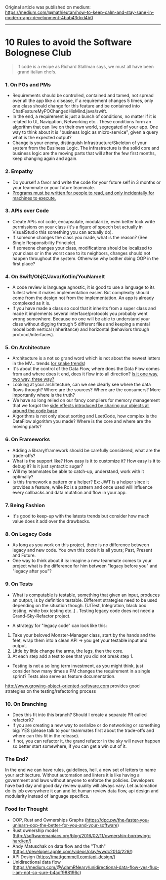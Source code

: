 Original article was published on medium: https://medium.com/@mathieutan/how-to-keep-calm-and-stay-sane-in-modern-app-development-4bab43dcd4b0

---


# 10 Rules to avoid the Software Bolognese Club
  
> If code is a recipe as Richard Stallman says, we must all have been grand italian chefs.
  
  
### 1. On POs and PMs
* Requirements should be controlled, contained and tamed, not spread over all the app like a disease, if a requirement changes 5 times, only one class should change for this feature and be contained into ChatFeatureMyPOChangedHisMind.java/swift.
* In the end, a requirement is just a bunch of conditions, no matter if it is related to UI, Navigation, Networking etc.. These conditions form an algorithm that can live on their own world, segregated of your app. One way to think about it is "business logic as micro-service", given a query what is the expected output?
* Change is your enemy, distinguish Infrastructure/Skeleton of your system from the Business Logic. The infrastructure is the solid core and business logic are the moving parts that will after the few first months, keep changing again and again.



### 2. Empathy
* Do yourself a favor and write the code for your future self in 3 months or your teammate or your future teammate.
* [Programs must be written for people to read, and only incidentally for machines to execute.](https://www.goodreads.com/quotes/9168-programs-must-be-written-for-people-to-read-and-only)



### 3. APIs over Code
* Create APIs not code, encapsulate, modularize, even better lock write permissions on your class (it's a figure of speech but actually in VisualStudio this something you can actually do).
* If someone changes the class you made, what is the reason? (See Single Responsibility Principle).
* If someone changes your class, modifications should be localized to your class or in the worst case to its neighbors, changes should not happen throughout the system. Otherwise why bother doing OOP in the first place?




### 4. On Swift/ObjC/Java/Kotlin/YouNameIt
* A code review is language agnostic, it is good to use a language to its fullest when it makes implementation easier. But complexity should come from the design not from the implementation. An app is already complexed as it is.
* If you have made a class so cool that it inherits from a super class and made it implements several interface/protocols you probably went wrong somewhere. Because no one will be able to understand your class without digging through 5 different files and keeping a mental model both vertical (inheritance) and horizontal (behaviors through protocol/interfaces).



### 5. On Architecture
* Architecture is a not so grand word which is not about the newest letters in the MV… trends ([or snake trends](https://medium.com/@ankoma22/the-good-the-bad-and-the-ugly-of-viper-architecture-for-ios-apps-7272001b5347))
* It's about the control of the Data Flow, where does the Data Flow comes from and where does it end, does it flow into all direction? [Is it one way, two way, three way?](https://medium.com/@AdamRNeary/unidirectional-data-flow-yes-flux-i-am-not-so-sure-b4acf988196c)
* Looking at your architecture, can we see clearly see where the data flows through? Where are the sources? Where are the consumers? More importantly where is the truth?
* We have so long relied on our fancy compilers for memory management that we forgot the [side effects introduced by sharing our objects all around the code base](http://softwaremaniacs.org/blog/2016/02/11/ownership-borrowing-hard/en/)
* Algorithms is not only about sorting and LeetCode, how complex is the DataFlow algorithm you made? Where is the core and where are the moving parts?



### 6. On Frameworks
* Adding a library/framework should be carefully considered, what are the trade-offs?
* What is the support like? How easy is it to customize it? How easy is it to debug it? Is it just syntactic sugar?
* Will my teammates be able to catch-up, understand, work with it optimally?
* Is this framework a pattern or a helper? Ex: JWT is a helper since it provides a feature, while Rx is a pattern and once used will influence every callbacks and data mutation and flow in your app.



### 7. Being Fashion
* It's good to keep-up with the latests trends but consider how much value does it add over the drawbacks.



### 8. On Legacy Code
* As long as you work on this project, there is no difference between legacy and new code. You own this code it is all yours; Past, Present and Future.
* One way to think about it is: imagine a new teammate comes to your project what is the difference for him between "legacy before you" and "legacy after you"?




### 9. On Tests
* What is computable is testable, something that given an input, produces an output, is by definition testable. Different strategies need to be used depending on the situation though. (UITest, Integration, black box testing, white box testing etc..) .
Testing legacy code does not need a Grand-Sky-Refactor project.

* A strategy for "legacy code" can look like this:
1. Take your beloved Monster-Manager class, start by the hands and the feet, wrap them into a clean API -> you get your testable input and output.
2. Little by little change the arms, the legs, then the core.
3. At each step add a test to see that you did not break step 1.

* Testing is not a so long term investment, as you might think, just consider how many times a PM changes the requirement in a single sprint? Tests also serve as feature documentation.

http://www.growing-object-oriented-software.com provides good strategies on the testing/refactoring process



### 10. On Branching
* Does this fit into this branch? Should I create a separate PR called refactorX?
* If you are creating a new way to serialize or do networking or something big: YES (please talk to your teammates first about the trade-offs and where can this fit in the release).
* If not, you can refactor it, the grand refactor in the sky will never happen so better start somewhere, if you can get a win out of it.



### The End?
In the end we can have rules, guidelines, hell, a new set of letters to name your architecture. Without automation and linters it is like having a government and laws without anyone to enforce the policies.
Developers have bad day and good day review quality will always vary.
Let automation do its job everywhere it can and let human review data flow, api design and modularity instead of language specifics.


### Food for Thought
* OOP, Rust and Ownerships Graphs (https://dpc.pw/the-faster-you-unlearn-oop-the-better-for-you-and-your-software)
* Rust ownership model (http://softwaremaniacs.org/blog/2016/02/11/ownership-borrowing-hard/en/)
* Andy Matuschak on data flow and the "Truth" (https://developer.apple.com/videos/play/wwdc2014/229/)
* API Design (https://mattgemmell.com/api-design/)
* Unidirectional data flow (https://medium.com/@AdamRNeary/unidirectional-data-flow-yes-flux-i-am-not-so-sure-b4acf988196c)
